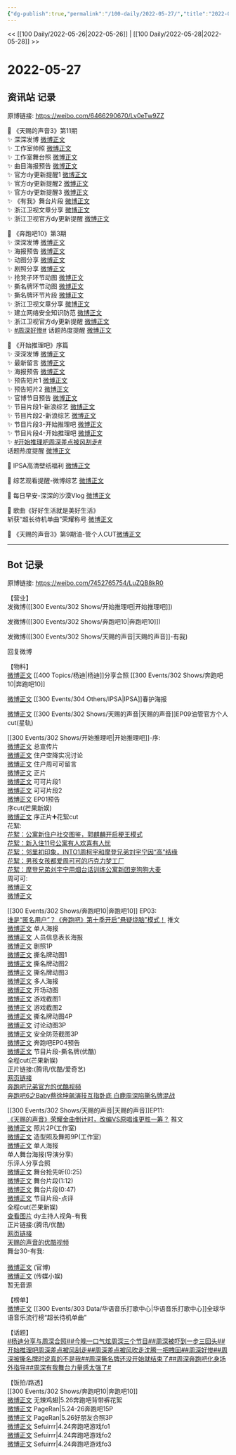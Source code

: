 ```yaml
---
{"dg-publish":true,"permalink":"/100-daily/2022-05-27/","title":"2022-05-27"}
---
```



<< [[100 Daily/2022-05-26\|2022-05-26]] | [[100 Daily/2022-05-28\|2022-05-28]] >>

# 2022-05-27

## 资讯站 记录

原博链接: https://weibo.com/6466290670/Lv0eTw9ZZ

🍫 《天赐的声音3》第11期  
✨ 深深发博 [微博正文](https://m.weibo.cn/6466290670/4773868365678550)  
✨ 工作室帅照 [微博正文](https://m.weibo.cn/6466290670/4773884375601179)  
✨ 工作室舞台照 [微博正文](https://m.weibo.cn/6466290670/4773853508666758)  
✨ 曲目海报预告 [微博正文](https://m.weibo.cn/6466290670/4773693630447721)  
✨ 官方dy更新提醒1 [微博正文](https://m.weibo.cn/6466290670/4773769849605784)  
✨ 官方dy更新提醒2 [微博正文](https://m.weibo.cn/6466290670/4773807921565008)  
✨ 官方dy更新提醒3 [微博正文](https://m.weibo.cn/6466290670/4773847516059835)  
✨ 《有我》舞台片段 [微博正文](https://m.weibo.cn/6466290670/4773862724864639)  
✨ 浙江卫视文章分享 [微博正文](https://m.weibo.cn/6466290670/4773744477735324)  
✨ 浙江卫视官方dy更新提醒 [微博正文](https://m.weibo.cn/6466290670/4773861247943863)

🍫 《奔跑吧10》第3期  
✨ 深深发博 [微博正文](https://m.weibo.cn/6466290670/4773821124969100)  
✨ 海报预告 [微博正文](https://m.weibo.cn/6466290670/4773679034272846)  
✨ 动图分享 [微博正文](https://m.weibo.cn/6466290670/4773679575336231)  
✨ 剧照分享 [微博正文](https://m.weibo.cn/6466290670/4773708901912703)  
✨ 抢凳子环节动图 [微博正文](https://m.weibo.cn/6466290670/4773842918838493)  
✨ 撕名牌环节动图 [微博正文](https://m.weibo.cn/6466290670/4773854172154312)  
✨ 撕名牌环节片段 [微博正文](https://m.weibo.cn/6466290670/4773854386591045)  
✨ 浙江卫视文章分享 [微博正文](https://m.weibo.cn/6466290670/4773695602297336)  
✨ 建立网络安全知识防范 [微博正文](https://m.weibo.cn/6466290670/4773874439294944)  
✨ 浙江卫视官方dy更新提醒 [微博正文](https://m.weibo.cn/6466290670/4773848333681355)  
✨ [#周深好惨#](https://s.weibo.com/weibo?q=%23%E5%91%A8%E6%B7%B1%E5%A5%BD%E6%83%A8%23) 话题热度提醒 [微博正文](https://m.weibo.cn/6466290670/4773892500231534)

🍫 《开始推理吧》序篇  
✨ 深深发博 [微博正文](https://m.weibo.cn/6466290670/4773805199461563)  
✨ 最新留言 [微博正文](https://m.weibo.cn/6466290670/4773733288379862)  
✨ 海报预告 [微博正文](https://m.weibo.cn/6466290670/4773769191361327)  
✨ 预告短片1 [微博正文](https://m.weibo.cn/6466290670/4773670394528853)  
✨ 预告短片2 [微博正文](https://m.weibo.cn/6466290670/4773796383558548)  
✨ 官博节目预告 [微博正文](https://m.weibo.cn/6466290670/4773710642286634)  
✨ 节目片段1-新浪综艺 [微博正文](https://m.weibo.cn/6466290670/4773811868666959)  
✨ 节目片段2-新浪综艺 [微博正文](https://m.weibo.cn/6466290670/4773811318690095)  
✨ 节目片段3-开始推理吧 [微博正文](https://m.weibo.cn/6466290670/4773803407972832)  
✨ 节目片段4-开始推理吧 [微博正文](https://m.weibo.cn/6466290670/4773802569109783)  
✨ [#开始推理吧周深差点被风刮走#](https://s.weibo.com/weibo?q=%23%E5%BC%80%E5%A7%8B%E6%8E%A8%E7%90%86%E5%90%A7%E5%91%A8%E6%B7%B1%E5%B7%AE%E7%82%B9%E8%A2%AB%E9%A3%8E%E5%88%AE%E8%B5%B0%23)  
话题热度提醒 [微博正文](https://m.weibo.cn/6466290670/4773819014972035)

🍫 IPSA高清壁纸福利 [微博正文](https://m.weibo.cn/6466290670/4773756969159588)

🍫 综艺观看提醒-微博综艺 [微博正文](https://m.weibo.cn/6466290670/4773768364557653)

🍫 每日早安-深深的沙漠Vlog [微博正文](https://m.weibo.cn/6466290670/4773658448891722)

🍫 歌曲《好好生活就是美好生活》  
斩获“超长待机单曲”荣耀称号 [微博正文](https://m.weibo.cn/6466290670/4773737972895752)

🍫 《天赐的声音3》第9期油-管个人CUT[微博正文](https://m.weibo.cn/6466290670/4773797762174260)

---
## Bot 记录

原博链接: https://weibo.com/7452765754/LuZQB8kR0

【营业】  
[](https://m.weibo.cn/1736988591/4773804214060670) 发微博([[300 Events/302 Shows/开始推理吧\|开始推理吧]])

[](https://m.weibo.cn/1736988591/4773820529643647) 发微博([[300 Events/302 Shows/奔跑吧10\|奔跑吧10]])

[](https://m.weibo.cn/1736988591/4773866502620621) 发微博([[300 Events/302 Shows/天赐的声音\|天赐的声音]]-有我)

[](https://m.weibo.cn/1736988591/4773446988857870) 回复微博

【物料】  
[微博正文](https://m.weibo.cn/1215862823/4773716914080423) [[400 Topics/杨迪\|杨迪]]分享合照 [[300 Events/302 Shows/奔跑吧10\|奔跑吧10]]

[微博正文](https://m.weibo.cn/1851789841/4773753513053807) [[300 Events/304 Others/IPSA\|IPSA]]春护海报

[微博正文](https://m.weibo.cn/6466290670/4773797762174260) [[300 Events/302 Shows/天赐的声音\|天赐的声音]]EP09油管官方个人cut(星轨)

[[300 Events/302 Shows/开始推理吧\|开始推理吧]]-序:  
[微博正文](https://m.weibo.cn/2162247381/4773669685430265) 总宣传片  
[微博正文](https://m.weibo.cn/2162247381/4773707429713528) 住户空降实况讨论  
[微博正文](https://m.weibo.cn/2162247381/4773730091270387) 住户周可可留言  
[微博正文](https://m.weibo.cn/2162247381/4773795660827116) 正片  
[微博正文](https://m.weibo.cn/2162247381/4773801219589405) 可可片段1  
[微博正文](https://m.weibo.cn/2162247381/4773801432976345) 可可片段2  
[微博正文](https://m.weibo.cn/2162247381/4773809817127889) EP01预告  
[](https://m.weibo.cn/1591169702/4773807229242439) 序cut(芒果新娱)  
[微博正文](https://m.weibo.cn/1850924997/4773825851424984) 序正片➕花絮cut  
花絮:  
[花絮：公寓新住户社交图鉴，郭麒麟开启梗王模式](https://weibo.cn/sinaurl?u=http%3A%2F%2Fm.v.qq.com%2Fplay%2Fplay.html%3Fvid%3Df00420atu3g%26url_from%3Dshare%26second_share%3D0%26share_from%3Dcopy)  
[花絮：新入住11号公寓有人欢喜有人忧](https://weibo.cn/sinaurl?u=http%3A%2F%2Fm.v.qq.com%2Fplay%2Fplay.html%3Fvid%3Dr0042vwnomj%26url_from%3Dshare%26second_share%3D0%26share_from%3Dcopy)  
[花絮：邻里初印象，INTO1周柯宇和摩登兄弟刘宇宁因“高”结缘](https://weibo.cn/sinaurl?u=http%3A%2F%2Fm.v.qq.com%2Fplay%2Fplay.html%3Fvid%3Dj0042o9m2d3%26url_from%3Dshare%26second_share%3D0%26share_from%3Dcopy)  
[花絮：男孩女孩都爱周可可的巧克力梦工厂](https://weibo.cn/sinaurl?u=http%3A%2F%2Fm.v.qq.com%2Fplay%2Fplay.html%3Fvid%3De0042d35j3a%26url_from%3Dshare%26second_share%3D0%26share_from%3Dcopy)  
[花絮：摩登兄弟刘宇宁用烟台话训练公寓新团宠狗狗大麦](https://weibo.cn/sinaurl?u=http%3A%2F%2Fm.v.qq.com%2Fplay%2Fplay.html%3Fvid%3Dq0042xx9fzi%26url_from%3Dshare%26second_share%3D0%26share_from%3Dcopy)  
周可可:  
[微博正文](https://m.weibo.cn/7736960489/4773708453121464)  
[微博正文](https://m.weibo.cn/7736960489/4773767815629029)

[[300 Events/302 Shows/奔跑吧10\|奔跑吧10]] EP03:  
[谁是“匿名用户”？《奔跑吧》第十季开启“悬疑烧脑”模式！](https://weibo.cn/sinaurl?u=https%3A%2F%2Fmp.weixin.qq.com%2Fs%2FXaimriO_zPCk2I0RSMi1Ow) 推文  
[微博正文](https://m.weibo.cn/5242381821/4773678473020320) 单人海报  
[微博正文](https://m.weibo.cn/5242381821/4773680985408415) 人员信息表长海报  
[微博正文](https://m.weibo.cn/5242381821/4773703302252795) 剧照1P  
[微博正文](https://m.weibo.cn/5242381821/4773677210013120) 撕名牌动图1  
[微博正文](https://m.weibo.cn/5242381821/4773715344888248) 撕名牌动图2  
[微博正文](https://m.weibo.cn/5242381821/4773734672762981) 撕名牌动图3  
[微博正文](https://m.weibo.cn/5242381821/4773832282342940) 多人海报  
[微博正文](https://m.weibo.cn/5242381821/4773832487342259) 开场动图  
[微博正文](https://m.weibo.cn/5242381821/4773838032210930) 游戏截图1  
[微博正文](https://m.weibo.cn/5242381821/4773839151829777) 游戏截图2  
[微博正文](https://m.weibo.cn/5242381821/4773851676545279) 撕名牌动图4P  
[微博正文](https://m.weibo.cn/5242381821/4773855249564645) 讨论动图3P  
[微博正文](https://m.weibo.cn/5242381821/4773871515080402) 安全防范截图3P  
[微博正文](https://m.weibo.cn/5242381821/4773865123222492) 奔跑吧EP04预告  
[微博正文](https://m.weibo.cn/1642904381/4773864976422773) 节目片段-撕名牌(优酷)  
[](https://m.weibo.cn/1591169702/4773862133468827) 全程cut(芒果新娱)  
正片链接:(腾讯/优酷/爱奇艺)  
[网页链接](https://weibo.cn/sinaurl?u=http%3A%2F%2Fm.v.qq.com%2Fx%2Fcover%2Fx%2Fmzc00200zurs1t2%2Fr0042ctid8m.html%3F%26url_from%3Dshare%26second_share%3D0%26share_from%3Dcopy%26pgid%3Dpage_detail%26mod_id%3Dmod_toolbar_new)  
[奔跑吧兄弟官方的优酷视频](https://weibo.cn/sinaurl?u=https%3A%2F%2Fv.youku.com%2Fv_show%2Fid_XNTg2ODc2NTQ4MA%3D%3D.html%3Fsharefrom%3Diphone%26scene%3Dlong%26playMode%3Dnormal%26sharekey%3Df569fcb4f06ef8ca1a4ea0977f68900d2)  
[奔跑吧6之Baby蔡徐坤飙演技互指卧底 白鹿周深陷撕名牌混战](https://weibo.cn/sinaurl?u=https%3A%2F%2Fm.iqiyi.com%2Fv_1c0ffh3k7gg.html)

[[300 Events/302 Shows/天赐的声音\|天赐的声音]]EP11:  
[《天赐的声音》荣耀金曲倒计时，改编VS原唱谁更胜一筹？](https://weibo.cn/sinaurl?u=https%3A%2F%2Fmp.weixin.qq.com%2Fs%2F3K9fSUbRAqiuZlB8ctNTpQ) 推文  
[微博正文](https://m.weibo.cn/7478855230/4773851177686285) 照片2P(工作室)  
[微博正文](https://m.weibo.cn/7478855230/4773881909087288) 造型照及舞照9P(工作室)  
[微博正文](https://m.weibo.cn/1315706994/4773692334407842) 单人海报  
[](https://m.weibo.cn/1846843604/4773710730887729) 单人舞台海报(导演分享)  
[](https://m.weibo.cn/1607920934/4773840931259398) 乐评人分享合照  
[微博正文](https://m.weibo.cn/5876797510/4773768998420798) 舞台抢先听(0:25)  
[微博正文](https://m.weibo.cn/1315706994/4773862388273935) 舞台片段(1:12)  
[微博正文](https://m.weibo.cn/5876797510/4773828414150888) 舞台片段(0:47)  
[微博正文](https://m.weibo.cn/3314422837/4773873046258995) 节目片段-点评  
[](https://m.weibo.cn/1591169702/4773886572892173) 全程cut(芒果新娱)  
[查看图片](https://wx4.sinaimg.cn/large/0088n2Pggy1h2nh5xsxfwj30u01hd78l.jpg) dy主持人视角-有我  
正片链接:(腾讯/优酷)  
[网页链接](https://weibo.cn/sinaurl?u=http%3A%2F%2Fm.v.qq.com%2Fx%2Fcover%2Fx%2Fmzc002004325g9j%2Fc0042m1cgaq.html%3F%26url_from%3Dshare%26second_share%3D0%26share_from%3Dcopy)  
[天赐的声音的优酷视频](https://weibo.cn/sinaurl?u=https%3A%2F%2Fv.youku.com%2Fv_show%2Fid_XNTIwNTM0Njg1Ng%3D%3D.html%3Fsharefrom%3Diphone%26scene%3Dlong%26playMode%3Dnormal%26sharekey%3D69e2d59400bd9f8a4c9127ca402df6112)  
舞台30-有我:  
[](https://m.weibo.cn/1736988591/4773866502620621)  
[微博正文](https://m.weibo.cn/1315706994/4773864473100351) (官博)  
[微博正文](https://m.weibo.cn/2116890350/4773864074908087) (传媒小娱)  
暂无音源

【榜单】  
[微博正文](https://m.weibo.cn/7186370005/4773684759496414) [[300 Events/303 Data/华语音乐打歌中心\|华语音乐打歌中心]]全球华语音乐流行榜“超长待机单曲”

【话题】  
[#杨迪分享与周深合照#](https://s.weibo.com/weibo?q=%23%E6%9D%A8%E8%BF%AA%E5%88%86%E4%BA%AB%E4%B8%8E%E5%91%A8%E6%B7%B1%E5%90%88%E7%85%A7%23)[#今晚一口气炫周深三个节目#](https://s.weibo.com/weibo?q=%23%E4%BB%8A%E6%99%9A%E4%B8%80%E5%8F%A3%E6%B0%94%E7%82%AB%E5%91%A8%E6%B7%B1%E4%B8%89%E4%B8%AA%E8%8A%82%E7%9B%AE%23)[#周深被吓到一步三回头#](https://s.weibo.com/weibo?q=%23%E5%91%A8%E6%B7%B1%E8%A2%AB%E5%90%93%E5%88%B0%E4%B8%80%E6%AD%A5%E4%B8%89%E5%9B%9E%E5%A4%B4%23)[#开始推理吧周深差点被风刮走#](https://s.weibo.com/weibo?q=%23%E5%BC%80%E5%A7%8B%E6%8E%A8%E7%90%86%E5%90%A7%E5%91%A8%E6%B7%B1%E5%B7%AE%E7%82%B9%E8%A2%AB%E9%A3%8E%E5%88%AE%E8%B5%B0%23)[#周深差点被风吹走沈腾一把拽回#](https://s.weibo.com/weibo?q=%23%E5%91%A8%E6%B7%B1%E5%B7%AE%E7%82%B9%E8%A2%AB%E9%A3%8E%E5%90%B9%E8%B5%B0%E6%B2%88%E8%85%BE%E4%B8%80%E6%8A%8A%E6%8B%BD%E5%9B%9E%23)[#周深好惨#](https://s.weibo.com/weibo?q=%23%E5%91%A8%E6%B7%B1%E5%A5%BD%E6%83%A8%23)[#周深被撕名牌时说真的不是我#](https://s.weibo.com/weibo?q=%23%E5%91%A8%E6%B7%B1%E8%A2%AB%E6%92%95%E5%90%8D%E7%89%8C%E6%97%B6%E8%AF%B4%E7%9C%9F%E7%9A%84%E4%B8%8D%E6%98%AF%E6%88%91%23)[#周深撕名牌还没开始就结束了#](https://s.weibo.com/weibo?q=%23%E5%91%A8%E6%B7%B1%E6%92%95%E5%90%8D%E7%89%8C%E8%BF%98%E6%B2%A1%E5%BC%80%E5%A7%8B%E5%B0%B1%E7%BB%93%E6%9D%9F%E4%BA%86%23)[#周深奔跑吧化身场外指导#](https://s.weibo.com/weibo?q=%23%E5%91%A8%E6%B7%B1%E5%A5%94%E8%B7%91%E5%90%A7%E5%8C%96%E8%BA%AB%E5%9C%BA%E5%A4%96%E6%8C%87%E5%AF%BC%23)[#周深有我舞台力量感太强了#](https://s.weibo.com/weibo?q=%23%E5%91%A8%E6%B7%B1%E6%9C%89%E6%88%91%E8%88%9E%E5%8F%B0%E5%8A%9B%E9%87%8F%E6%84%9F%E5%A4%AA%E5%BC%BA%E4%BA%86%23)

【饭拍/路透】  
[[300 Events/302 Shows/奔跑吧10\|奔跑吧10]]  
[微博正文](https://m.weibo.cn/7495641082/4773552203759692) 无辣鸡翅|5.26奔跑吧背带裤花絮  
[微博正文](https://m.weibo.cn/7633014126/4773637829951925) PageRan|5.24-26奔跑吧15P  
[微博正文](https://m.weibo.cn/7633014126/4773775804994022) PageRan|5.26好朋友合照3P  
[微博正文](https://m.weibo.cn/7316571481/4773851030618978) Sefuirrr|4.24奔跑吧游戏fo1  
[微博正文](https://m.weibo.cn/7316571481/4773853941206533) Sefuirrr|4.24奔跑吧游戏fo2  
[微博正文](https://m.weibo.cn/7316571481/4773858287031011) Sefuirrr|4.24奔跑吧游戏fo3
